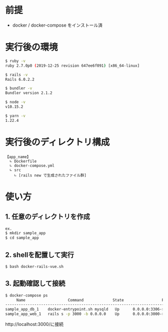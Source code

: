 # 前提
 - docker / docker-compose をインストール済
 
# 実行後の環境
```bash
$ ruby -v
ruby 2.7.0p0 (2019-12-25 revision 647ee6f091) [x86_64-linux]

$ rails -v
Rails 6.0.2.2

$ bundler -v
Bundler version 2.1.2

$ node -v
v10.15.2

$ yarn -v
1.22.4
```

# 実行後のディレクトリ構成
```
【app_name】
  ∟ Dockerfile
  ∟ docker-compose.yml
  ∟ src
    ∟ [rails new で生成されたファイル群]
```

# 使い方
## 1. 任意のディレクトリを作成

```bash
ex.
$ mkdir sample_app
$ cd sample_app
```

## 2. shellを配置して実行
```bash
$ bash docker-rails-vue.sh
```

## 3. 起動確認して接続
```bash
$ docker-compose ps
     Name                   Command             State                 Ports              
------------------------------------------------------------------------------------------
sample_app_db_1    docker-entrypoint.sh mysqld   Up      0.0.0.0:3306->3306/tcp, 33060/tcp
sample_app_web_1   rails s -p 3000 -b 0.0.0.0    Up      0.0.0.0:3000->3000/tcp
```
http://localhost:3000/に接続
